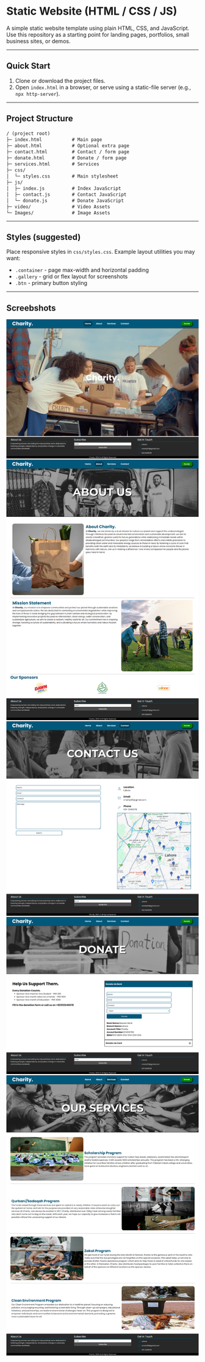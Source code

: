 # Static Website (HTML / CSS / JS)

A simple static website template using plain HTML, CSS, and JavaScript. Use this repository as a starting point for landing pages, portfolios, small business sites, or demos.

---

## Quick Start

1. Clone or download the project files.
2. Open `index.html` in a browser, or serve using a static-file server (e.g., `npx http-server`).

---

## Project Structure

```
/ (project root)
├─ index.html           # Main page
├─ about.html           # Optional extra page
├─ contact.html         # Contact / form page
├─ donate.html          # Donate / form page
├─ services.html        # Services 
├─ css/
│  └─ styles.css        # Main stylesheet
├─ js/
│  ├─ index.js          # Index JavaScript 
│  ├─ contact.js        # Contact JavaScript
│  └─ donate.js         # Donate JavaScript
├─ video/               # Video Assets
└─ Images/              # Image Assets
```

---

## Styles (suggested)

Place responsive styles in `css/styles.css`. Example layout utilities you may want:

* `.container` - page max-width and horizontal padding
* `.gallery` - grid or flex layout for screenshots
* `.btn` - primary button styling

---

## Screebshots
![Home Page Screenshot](/ScreenShots/home.png "Home Page")
![About Page Screenshot](/ScreenShots/about.png "About Page")
![Contact Page Screenshot](/ScreenShots/contact.png "Contact Page")
![Donate Page Screenshot](/ScreenShots/donate.png "Donate Page")
![Services Page Screenshot](/ScreenShots/services.png "Services Page")


